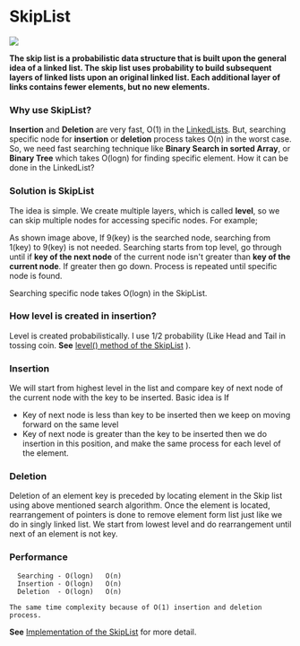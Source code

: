 # SkipList
<img src="https://www.osa.fu-berlin.de/bioinformatics_msc/en/_media/bild_beispielaufgabe_i1/Skip_list.png" />

**The skip list is a probabilistic data structure that is built upon the general idea of a linked list. The skip list uses probability to build subsequent layers of linked lists upon an original linked list. Each additional layer of links contains fewer elements, but no new elements.**

### Why use SkipList?
**Insertion** and **Deletion** are very fast, O(1) in the [LinkedLists](https://github.com/ferhad2207/Data-Structures-and-Algorithms/tree/master/DataStructures/LinkedLists "LinkedLists"). But, searching specific node for **insertion** or **deletion** process takes O(n) in the worst case. So, we need fast searching technique like **Binary Search in sorted Array**, or **Binary Tree** which takes O(logn) for finding specific element. How it can be done in the LinkedList?

### Solution is SkipList
The idea is simple. We create multiple layers, which is called **level**, so we can skip multiple nodes for accessing specific nodes. For example;

As shown image above, If 9(key) is the searched node, searching from 1(key) to 9(key) is not needed. Searching starts from top level, go through until if **key of the next node** of the current node isn't greater than **key of the current node**. If greater then go down. Process is repeated until specific node is found.

Searching specific node takes O(logn) in the SkipList.  

### How level is created in insertion?
Level is created probabilistically. I use 1/2 probability (Like Head and Tail in tossing coin. **See** [level() method of the SkipList](https://github.com/ferhad2207/Data-Structures-and-Algorithms/blob/master/DataStructures/LinkedLists/SkipList/src/com/ferhad/SkipList.java "Implementation of the SkipList") ). 

### Insertion
We will start from highest level in the list and compare key of next node of the current node with the key to be inserted. Basic idea is If
 - Key of next node is less than key to be inserted then we keep on moving forward on the same level
 - Key of next node is greater than the key to be inserted then we do insertion in this position, and make the same process for each level of the element.

### Deletion
Deletion of an element key is preceded by locating element in the Skip list using above mentioned search algorithm. Once the element is located, rearrangement of pointers is done to remove element form list just like we do in singly linked list. We start from lowest level and do rearrangement until next of an element is not key.

### Performance

```             
  Searching - O(logn)   O(n)
  Insertion - O(logn)   O(n)
  Deletion  - O(logn)   O(n)
  
The same time complexity because of O(1) insertion and deletion process.
```

**See** [Implementation of the SkipList](https://github.com/ferhad2207/Data-Structures-and-Algorithms/blob/master/DataStructures/LinkedLists/SkipList/src/com/ferhad/SkipList.java "Implementation of the SkipList") for more detail.

